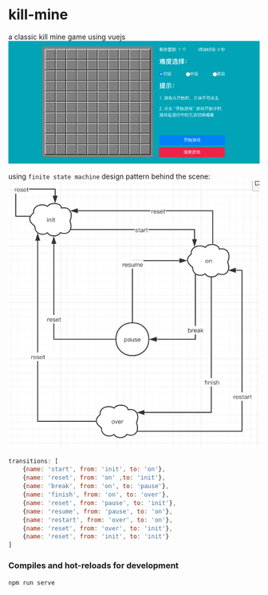 # kill-mine
a classic kill mine game using vuejs
![kill mine](./src/assets/kill-mine.png)


using `finite state machine` design pattern behind the scene:
![kill mine](./src/assets/state-machine.png)

```js
transitions: [
    {name: 'start', from: 'init', to: 'on'},
    {name: 'reset', from: 'on' ,to: 'init'},
    {name: 'break', from: 'on', to: 'pause'},
    {name: 'finish', from: 'on', to: 'over'},
    {name: 'reset', from: 'pause', to: 'init'},
    {name: 'resume', from: 'pause', to: 'on'},
    {name: 'restart', from: 'over', to: 'on'},
    {name: 'reset', from: 'over', to: 'init'},
    {name: 'reset', from: 'init', to: 'init'}
]
```


### Compiles and hot-reloads for development
```
npm run serve
```
